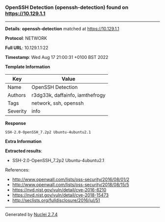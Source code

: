 ### OpenSSH Detection (openssh-detection) found on https://10.129.1.1
---
**Details**: **openssh-detection**  matched at https://10.129.1.1

**Protocol**: NETWORK

**Full URL**: 10.129.1.1:22

**Timestamp**: Wed Aug 17 21:00:31 +0100 BST 2022

**Template Information**

| Key | Value |
|---|---|
| Name | OpenSSH Detection |
| Authors | r3dg33k, daffainfo, iamthefrogy |
| Tags | network, ssh, openssh |
| Severity | info |

**Response**
```http
SSH-2.0-OpenSSH_7.2p2 Ubuntu-4ubuntu2.1

```

**Extra Information**

**Extracted results**:

- SSH-2.0-OpenSSH_7.2p2 Ubuntu-4ubuntu2.1


References: 
- http://www.openwall.com/lists/oss-security/2016/08/01/2
- http://www.openwall.com/lists/oss-security/2018/08/15/5
- https://nvd.nist.gov/vuln/detail/cve-2016-6210
- https://nvd.nist.gov/vuln/detail/cve-2018-15473
- http://seclists.org/fulldisclosure/2016/jul/51

---
Generated by [Nuclei 2.7.4](https://github.com/projectdiscovery/nuclei)